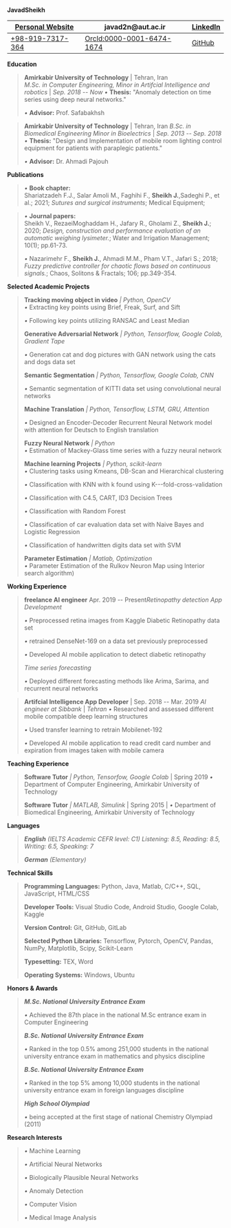 **JavadSheikh**

[Personal Website](https://javad-sheikh.github.io) | javad2n\@aut.ac.ir  | [LinkedIn](linkedin.com/in/javad-sheikh)
---        |     ---      |          ---
[+98-919-7317-364](callto:+989197317364) | [OrcId:0000-0001-6474-1674](https://orcid.org/0000-0001-6474-1674) | [GitHub](github.com/javad-sheikh)

**Education**

> **Amirkabir University of Technology**       | Tehran, Iran       
> *M.Sc. in Computer Engineering, Minor in Artifcial Intelligence and robotics* | *Sep. 2018 -- Now* 
> *•* **Thesis:** "Anomaly detection on time series using deep neural
> networks."
>
> *•* **Advisor:** Prof. Safabakhsh

> **Amirkabir University of Technology** | Tehran, Iran
> *B.Sc. in Biomedical Engineering Minor in Bioelectrics* | *Sep. 2013 -- Sep. 2018*
> *•* **Thesis:** "Design and Implementation of mobile room lighting
> control equipment for patients with paraplegic patients."
>
> *•* **Advisor:** Dr. Ahmadi Pajouh

**Publications**

> *•* **Book chapter:**\
> Shariatzadeh F.J., Salar Amoli M., Faghihi F., **Sheikh J.**,Sadeghi
> P., et al.; 2021; *Sutures and surgical instruments*; Medical
> Equipment;

> *•* **Journal papers:**\
> Sheikh V., RezaeiMoghaddam H., Jafary R., Gholami Z., **Sheikh J.**;
> 2020; *Design, construction and performance evaluation of an automatic
> weighing lysimeter.*; Water and Irrigation Management; 10(1);
> pp.61-73.
>
> *•* Nazarimehr F., **Sheikh J.**, Ahmadi M.M., Pham V.T., Jafari S.;
> 2018; *Fuzzy predictive controller for chaotic flows* *based on
> continuous signals.*; Chaos, Solitons & Fractals; 106; pp.349-354.
>

**Selected Academic Projects**

> **Tracking moving object in video** *\| Python, OpenCV*\
> *•* Extracting key points using Brief, Freak, Surf, and Sift
>
> *•* Following key points utilizing RANSAC and Least Median
>
> **Generative Adversarial Network** *\| Python, Tensorflow, Google
> Colab, Gradient Tape*
>
> *•* Generation cat and dog pictures with GAN network using the cats
> and dogs data set
>
> **Semantic Segmentation** *\| Python, Tensorflow, Google Colab, CNN*
>
> *•* Semantic segmentation of KITTI data set using convolutional neural
> networks
>
> **Machine Translation** *\| Python, Tensorflow, LSTM, GRU, Attention*
>
> *•* Designed an Encoder-Decoder Recurrent Neural Network model with
> attention for Deutsch to English translation
>
> **Fuzzy Neural Network** *\| Python*\
> *•* Estimation of Mackey-Glass time series with a fuzzy neural network
>
> **Machine learning Projects** *\| Python, scikit-learn*\
> *•* Clustering tasks using Kmeans, DB-Scan and Hierarchical clustering
>
> *•* Classification with KNN with k found using
> K---fold-cross-validation
>
> *•* Classification with C4.5, CART, ID3 Decision Trees
>
> *•* Classification with Random Forest
>
> *•* Classification of car evaluation data set with Naive Bayes and
> Logistic Regression
>
> *•* Classification of handwritten digits data set with SVM
>
> **Parameter Estimation** *\| Matlab, Optimization*\
> *•* Parameter Estimation of the Rulkov Neuron Map using Interior
> search algorithm)

**Working Experience**

> **freelance AI engineer** Apr. 2019 -- Present*Retinopathy detection
> App Development*
>
> *•* Preprocessed retina images from Kaggle Diabetic Retinopathy data
> set
>
> *•* retrained DenseNet-169 on a data set previously preprocessed
>
> *•* Developed AI mobile application to detect diabetic retinopathy
>
> *Time series forecasting*
>
> *•* Deployed different forecasting methods like Arima, Sarima, and
> recurrent neural networks

> **Artifcial Intelligence App Developer** | Sep. 2018 -- Mar. 2019
> *AI engineer at Sibbank*                 | *Tehran*
> *•* Researched and assessed different mobile compatible deep learning
> structures
>
> *•* Used transfer learning to retrain Mobilenet-192
>
> *•* Developed AI mobile application to read credit card number and
> expiration from images taken with mobile camera

**Teaching Experience**

> **Software Tutor** *\| Python, Tensorfow, Google Colab* |  Spring 2019
> *•* Department of Computer Engineering, Amirkabir University of Technology
>
> **Software Tutor** *\| MATLAB, Simulink* | Spring 2015 |
> *•* Department of Biomedical Engineering, Amirkabir University of Technology

**Languages**

> ***English** (IELTS Academic CEFR level: C1)* *Listening: 8.5,
> Reading: 8.5, Writing: 6.5, Speaking: 7*
>
> ***German** (Elementary)*

**Technical Skills**

> **Programming Languages:** Python, Java, Matlab, C/C++, SQL,
> JavaScript, HTML/CSS
>
> **Developer Tools:** Visual Studio Code, Android Studio, Google Colab,
> Kaggle
>
> **Version Control:** Git, GitHub, GitLab
>
> **Selected Python Libraries:** Tensorflow, Pytorch, OpenCV, Pandas, NumPy, Matplotlib, Scipy, Scikit-Learn
>
> **Typesetting:** TEX, Word
>
> **Operating Systems:** Windows, Ubuntu

**Honors & Awards**

> ***M.Sc. National University Entrance Exam***
>
> *•* Achieved the 87th place in the national M.Sc entrance exam in
> Computer Engineering
>
> ***B.Sc. National University Entrance Exam***
>
> *•* Ranked in the top 0.5% among 251,000 students in the national
> university entrance exam in mathematics and physics discipline
>
> ***B.Sc. National University Entrance Exam***
>
> *•* Ranked in the top 5% among 10,000 students in the national
> university entrance exam in foreign languages discipline
>
> ***High School Olympiad***
>
> *•* being accepted at the first stage of national Chemistry Olympiad
> (2011)

**Research Interests**

> *•* Machine Learning
>
> *•* Artificial Neural Networks
>
> *•* Biologically Plausible Neural Networks
>
> *•* Anomaly Detection
>
> *•* Computer Vision
>
> *•* Medical Image Analysis
